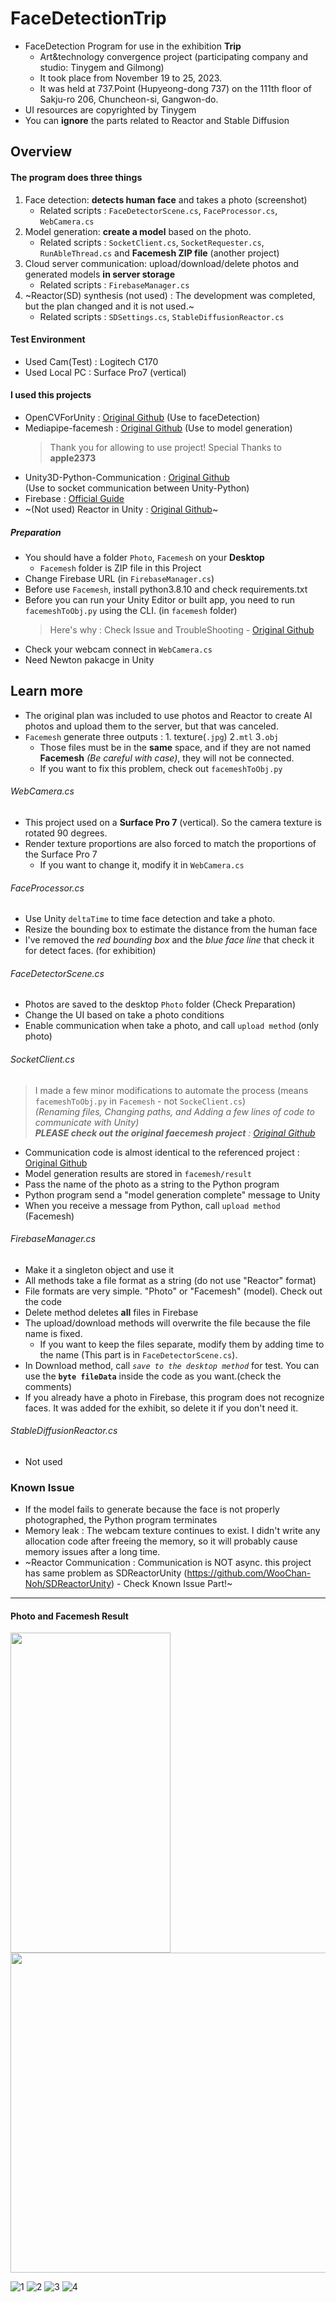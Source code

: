 # FaceDetectionTrip
+ FaceDetection Program for use in the exhibition **Trip**
   + Art&technology convergence project (participating company and studio: Tinygem and Gilmong)
   + It took place from November 19 to 25, 2023.
   + It was held at 737.Point (Hupyeong-dong 737) on the 111th floor of Sakju-ro 206, Chuncheon-si, Gangwon-do.
+ UI resources are copyrighted by Tinygem
+ You can **ignore** the parts related to Reactor and Stable Diffusion
## Overview
#### The program does three things 
1. Face detection: **detects human face** and takes a photo (screenshot)
   + Related scripts : `FaceDetectorScene.cs`, `FaceProcessor.cs`, `WebCamera.cs`
2. Model generation: **create a model** based on the photo.
   + Related scripts : `SocketClient.cs`, `SocketRequester.cs`, `RunAbleThread.cs` and **Facemesh ZIP file** (another project)
3. Cloud server communication: upload/download/delete photos and generated models **in server storage**
   + Related scripts : `FirebaseManager.cs`
4. ~Reactor(SD) synthesis (not used) : The development was completed, but the plan changed and it is not used.~
   + Related scripts : `SDSettings.cs`, `StableDiffusionReactor.cs`
#### Test Environment
+ Used Cam(Test) : Logitech C170
+ Used Local PC : Surface Pro7 (vertical)
#### I used this projects
+ OpenCVForUnity : [Original Github](https://github.com/EnoxSoftware/OpenCVForUnity) (Use to faceDetection)
+ Mediapipe-facemesh : [Original Github](https://github.com/apple2373/mediapipe-facemesh) (Use to model generation)
  > Thank you for allowing to use project! Special Thanks to **apple2373**
+ Unity3D-Python-Communication : [Original Github](https://github.com/off99555/Unity3D-Python-Communication)    
  (Use to socket communication between Unity-Python)
+ Firebase : [Official Guide](https://firebase.google.com/docs/storage/unity/start)
+ ~(Not used) Reactor in Unity : [Original Github](https://github.com/WooChan-Noh/SDReactorUnity)~
##### Preparation
+ You should have a folder `Photo`, `Facemesh` on your **Desktop**
  + `Facemesh` folder is ZIP file in this Project
+ Change Firebase URL (in `FirebaseManager.cs`)
+ Before use `Facemesh`, install python3.8.10 and check requirements.txt
+ Before you can run your Unity Editor or built app, you need to run `facemeshToObj.py` using the CLI. (in `facemesh` folder)
  > Here's why : Check Issue and TroubleShooting - [Original Github](https://github.com/off99555/Unity3D-Python-Communication)
+ Check your webcam connect in `WebCamera.cs`
+ Need Newton pakacge in Unity
## Learn more
+ The original plan was included to use photos and Reactor to create AI photos and upload them to the server, but that was canceled.
+ `Facemesh` generate three outputs : 1. texture(`.jpg`) 2`.mtl`  3`.obj`
   + Those files must be in the **same** space, and if they are not named **Facemesh** _(Be careful with case)_, they will not be connected.
   + If you want to fix this problem, check out `facemeshToObj.py` 
###### WebCamera.cs   
+ This project used on a **Surface Pro 7** (vertical). So the camera texture is rotated 90 degrees.
+ Render texture proportions are also forced to match the proportions of the Surface Pro 7 
  + If you want to change it, modify it in `WebCamera.cs`    
###### FaceProcessor.cs
+ Use Unity `deltaTime` to time face detection and take a photo.
+ Resize the bounding box to estimate the distance from the human face
+ I've removed the _red bounding box_ and the _blue face line_ that check it for detect faces. (for exhibition)
###### FaceDetectorScene.cs  
+ Photos are saved to the desktop `Photo` folder (Check Preparation)
+ Change the UI based on take a photo conditions
+ Enable communication when take a photo, and call `upload method` (only photo)
###### SocketClient.cs
> I made a few minor modifications to automate the process (means `facemeshToObj.py` in `Facemesh` - not `SockeClient.cs`)    
 _(Renaming files, Changing paths, and Adding a few lines of code to communicate with Unity)_    
_**PLEASE check out the original faecemesh project** : [Original Github](https://github.com/apple2373/mediapipe-facemesh)_
+ Communication code is almost identical to the referenced project : [Original Github](https://github.com/off99555/Unity3D-Python-Communication) 
+ Model generation results are stored in `facemesh/result`
+ Pass the name of the photo as a string to the Python program
+ Python program send a "model generation complete" message to Unity
+ When you receive a message from Python, call `upload method` (Facemesh)
###### FirebaseManager.cs
+ Make it a singleton object and use it
+ All methods take a file format as a string (do not use "Reactor" format)
+ File formats are very simple. "Photo" or "Facemesh" (model). Check out the code
+ Delete method deletes **all** files in Firebase
+ The upload/download methods will overwrite the file because the file name is fixed. 
   + If you want to keep the files separate, modify them by adding time to the name (This part is in `FaceDetectorScene.cs`).
+ In Download method, call _`save to the desktop method`_ for test. You can use the **`byte fileData`** inside the code as you want.(check the comments)
+ If you already have a photo in Firebase, this program does not recognize faces. It was added for the exhibit, so delete it if you don't need it.
###### StableDiffusionReactor.cs
+ Not used
### Known Issue
+ If the model fails to generate because the face is not properly photographed, the Python program terminates
+ Memory leak : The webcam texture continues to exist. I didn't write any allocation code after freeing the memory, so it will probably cause memory issues after a long time.
+ ~Reactor Communication : Communication is NOT async. this project has same problem as SDReactorUnity (https://github.com/WooChan-Noh/SDReactorUnity) - Check Known Issue Part!~
***
#### Photo and Facemesh Result
<img src="https://github.com/WooChan-Noh/FaceDetectionTrip/assets/103042258/448de5ee-af0a-4597-95ee-66a98bcd1167" width="256" height="512"/>
<img src="https://github.com/WooChan-Noh/FaceDetectionTrip/assets/103042258/7bdcbf41-7a15-4197-a3fe-0680ecb9f362" width="640" height="512"/></br>

![1](https://github.com/WooChan-Noh/FaceDetectionTrip/assets/103042258/df138866-4ae7-4dee-a612-510b33559f3e)
![2](https://github.com/WooChan-Noh/FaceDetectionTrip/assets/103042258/7494b360-8fe1-45f1-8a78-40fb1275ca1e)
![3](https://github.com/WooChan-Noh/FaceDetectionTrip/assets/103042258/76e6d47c-751b-44ff-8aa2-69d117a00a9d)
![4](https://github.com/WooChan-Noh/FaceDetectionTrip/assets/103042258/541fc97b-8171-420a-9e5f-b6764475fccb)



